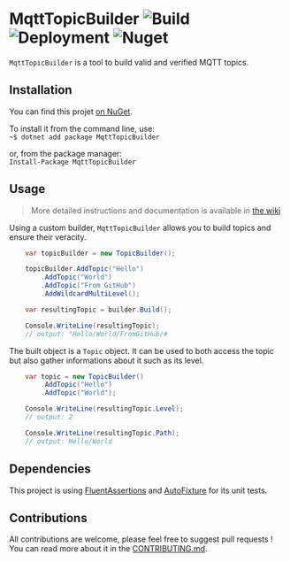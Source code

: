 # MqttTopicBuilder ![Build](https://github.com/pBouillon/MqttTopicBuilder/workflows/.NET%20Core/badge.svg) ![Deployment](https://github.com/pBouillon/MqttTopicBuilder/workflows/NuGet%20package/badge.svg) ![Nuget](https://img.shields.io/nuget/dt/MqttTopicBuilder?color=%2332ca55&label=Downloads%20on%20NuGet&logo=nuget)

`MqttTopicBuilder` is a tool to build valid and verified MQTT topics.

## Installation

You can find this projet [on NuGet](https://www.nuget.org/packages/MqttTopicBuilder/).

To install it from the command line, use:  
`~$ dotnet add package MqttTopicBuilder`

or, from the package manager:  
`Install-Package MqttTopicBuilder`

## Usage

> More detailed instructions and documentation is available in [the wiki](https://github.com/pBouillon/MqttTopicBuilder/wiki)

Using a custom builder, `MqttTopicBuilder` allows you to build topics and ensure
their veracity.

```csharp
    var topicBuilder = new TopicBuilder();

    topicBuilder.AddTopic("Hello")
        .AddTopic("World")
        .AddTopic("From GitHub")
        .AddWildcardMultiLevel();

    var resultingTopic = builder.Build();

    Console.WriteLine(resultingTopic);
    // output: "Hello/World/FromGitHub/#
```

The built object is a `Topic` object. It can be used to both access the topic
but also gather informations about it such as its level.

```csharp
    var topic = new TopicBuilder()
        .AddTopic("Hello")
        .AddTopic("World");

    Console.WriteLine(resultingTopic.Level);
    // output: 2

    Console.WriteLine(resultingTopic.Path);
    // output: Hello/World
```

## Dependencies

This project is using [FluentAssertions](https://fluentassertions.com/) and [AutoFixture](https://github.com/AutoFixture/AutoFixture) for its unit tests.

## Contributions

All contributions are welcome, please feel free to suggest pull requests ! You can read more about it in the [CONTRIBUTING.md](https://github.com/pBouillon/MqttTopicBuilder/blob/master/CONTRIBUTING.md).

